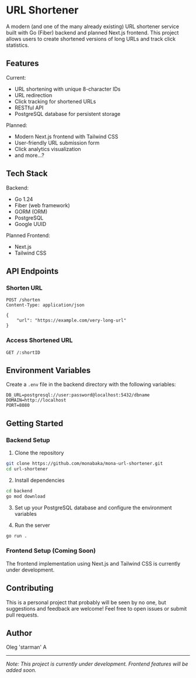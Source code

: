 # URL Shortener

A modern (and one of the many already existing) URL shortener service built with Go (Fiber) backend and planned Next.js frontend. This project allows users to create shortened versions of long URLs and track click statistics.

## Features

Current:
- URL shortening with unique 8-character IDs
- URL redirection
- Click tracking for shortened URLs
- RESTful API
- PostgreSQL database for persistent storage

Planned:
- Modern Next.js frontend with Tailwind CSS
- User-friendly URL submission form
- Click analytics visualization
- and more...?

## Tech Stack

Backend:
- Go 1.24
- Fiber (web framework)
- GORM (ORM)
- PostgreSQL
- Google UUID

Planned Frontend:
- Next.js
- Tailwind CSS

## API Endpoints

### Shorten URL
```http
POST /shorten
Content-Type: application/json

{
    "url": "https://example.com/very-long-url"
}
```

### Access Shortened URL
```http
GET /:shortID
```

## Environment Variables

Create a `.env` file in the backend directory with the following variables:
```env
DB_URL=postgresql://user:password@localhost:5432/dbname
DOMAIN=http://localhost
PORT=8080
```

## Getting Started

### Backend Setup

1. Clone the repository
```bash
git clone https://github.com/monabaka/mona-url-shortener.git
cd url-shortener
```

2. Install dependencies
```bash
cd backend
go mod download
```

3. Set up your PostgreSQL database and configure the environment variables

4. Run the server
```bash
go run .
```

### Frontend Setup (Coming Soon)

The frontend implementation using Next.js and Tailwind CSS is currently under development.

## Contributing

This is a personal project that probably will be seen by no one, but suggestions and feedback are welcome! Feel free to open issues or submit pull requests.

## Author

Oleg 'starman' A

---
*Note: This project is currently under development. Frontend features will be added soon.*
